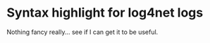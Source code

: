 Syntax highlight for log4net logs
=================================
Nothing fancy really... see if I can get it to be useful.
